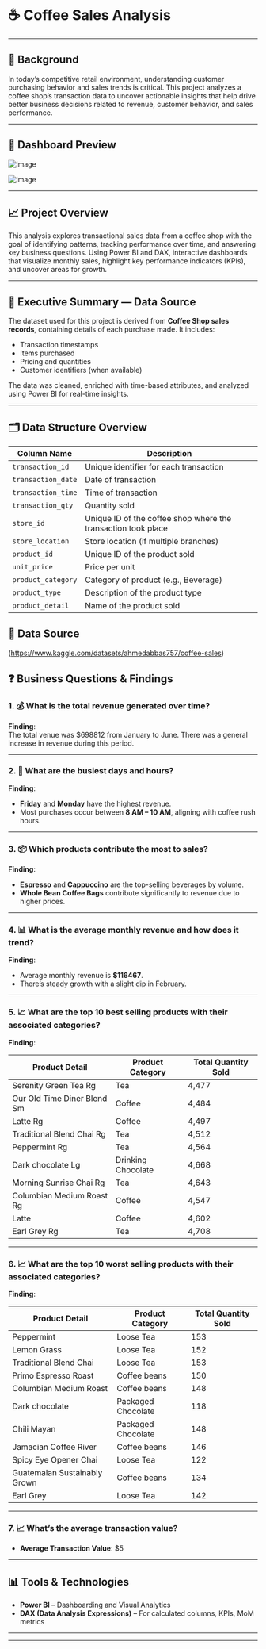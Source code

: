 # ☕ Coffee Sales Analysis

---
## 📌 Background  
In today’s competitive retail environment, understanding customer purchasing behavior and sales trends is critical.
This project analyzes a coffee shop’s transaction data to uncover actionable insights that help drive better business decisions
related to revenue, customer behavior, and sales performance.

---

## 📎 Dashboard Preview  
![image](https://github.com/user-attachments/assets/9d41169e-a6b9-4eed-9290-a0eb740d4f8d)


![image](https://github.com/user-attachments/assets/04ce39c4-5b93-45f0-91f5-50225b43175b)
 

---

## 📈 Project Overview  
This analysis explores transactional sales data from a coffee shop with the goal of identifying patterns, 
tracking performance over time, and answering key business questions. Using Power BI and DAX,
interactive dashboards that visualize monthly sales, highlight key performance indicators (KPIs), and uncover areas for growth.

---

## 🧾 Executive Summary — Data Source  
The dataset used for this project is derived from **Coffee Shop sales records**, containing details of each purchase made. It includes:

- Transaction timestamps
- Items purchased
- Pricing and quantities
- Customer identifiers (when available)

The data was cleaned, enriched with time-based attributes, and analyzed using Power BI for real-time insights.

---

## 🗂️ Data Structure Overview  

| Column Name         | Description                                     |
|---------------------|-------------------------------------------------|
| `transaction_id`     | Unique identifier for each transaction         |
| `transaction_date`   | Date of transaction                            |
| `transaction_time`   | Time of transaction                            |
| `transaction_qty`    | Quantity sold                                  |
| `store_id`           | Unique ID of the coffee shop where the transaction took place |
| `store_location`     | Store location (if multiple branches)          |
| `product_id`         | Unique ID of the product sold                  |
| `unit_price`         | Price per unit                                 |
| `product_category`   | Category of product (e.g., Beverage)           |
| `product_type`       | Description of the product type                |
| `product_detail`     | Name of the product sold                       |

## 🔗 Data Source
(https://www.kaggle.com/datasets/ahmedabbas757/coffee-sales)

## ❓ Business Questions & Findings

### 1. 💰 What is the total revenue generated over time?
**Finding**:  
The total venue was $698812 from January to June. There was a general increase in revenue during this period. 


---

### 2. 📅 What are the busiest days and hours?
**Finding**:  
- **Friday** and **Monday** have the highest revenue.
- Most purchases occur between **8 AM – 10 AM**, aligning with coffee rush hours.

---

### 3. 📦 Which products contribute the most to sales?
**Finding**:  
- **Espresso** and **Cappuccino** are the top-selling beverages by volume.
- **Whole Bean Coffee Bags** contribute significantly to revenue due to higher prices.

---

### 4. 📊 What is the average monthly revenue and how does it trend?
**Finding**:  
- Average monthly revenue is **$116467**.
- There’s steady growth with a slight dip in February.

---

### 5. 📈 What are the top 10 best selling products with their associated categories?
**Finding**:  

| Product Detail                    | Product Category      | Total Quantity Sold |
|----------------------------------|------------------------|----------------------|
| Serenity Green Tea Rg            | Tea                    | 4,477                |
| Our Old Time Diner Blend Sm      | Coffee                 | 4,484                |
| Latte Rg                         | Coffee                 | 4,497                |
| Traditional Blend Chai Rg        | Tea                    | 4,512                |
| Peppermint Rg                    | Tea                    | 4,564                |
| Dark chocolate Lg                | Drinking Chocolate     | 4,668                |
| Morning Sunrise Chai Rg          | Tea                    | 4,643                |
| Columbian Medium Roast Rg        | Coffee                 | 4,547                |
| Latte                            | Coffee                 | 4,602                |
| Earl Grey Rg                     | Tea                    | 4,708                |


---
### 6. 📈 What are the top 10 worst selling products with their associated categories?
**Finding**:  

| Product Detail                    | Product Category      | Total Quantity Sold |
|----------------------------------|------------------------|----------------------|
| Peppermint                       | Loose Tea              | 153                  |
| Lemon Grass                      | Loose Tea              | 152                  |
| Traditional Blend Chai           | Loose Tea              | 153                  |
| Primo Espresso Roast             | Coffee beans           | 150                  |
| Columbian Medium Roast           | Coffee beans           | 148                  |
| Dark chocolate                   | Packaged Chocolate     | 118                  |
| Chili Mayan                      | Packaged Chocolate     | 148                  |
| Jamacian Coffee River            | Coffee beans           | 146                  |
| Spicy Eye Opener Chai            | Loose Tea              | 122                  |
| Guatemalan Sustainably Grown     | Coffee beans           | 134                  |
| Earl Grey                        | Loose Tea              | 142                  |



---
### 7. 📈 What’s the average transaction value?

- **Average   Transaction Value**: $5  


---

## 📊 Tools & Technologies  
- **Power BI** – Dashboarding and Visual Analytics  
- **DAX (Data Analysis Expressions)** – For calculated columns, KPIs, MoM metrics  


---


---


